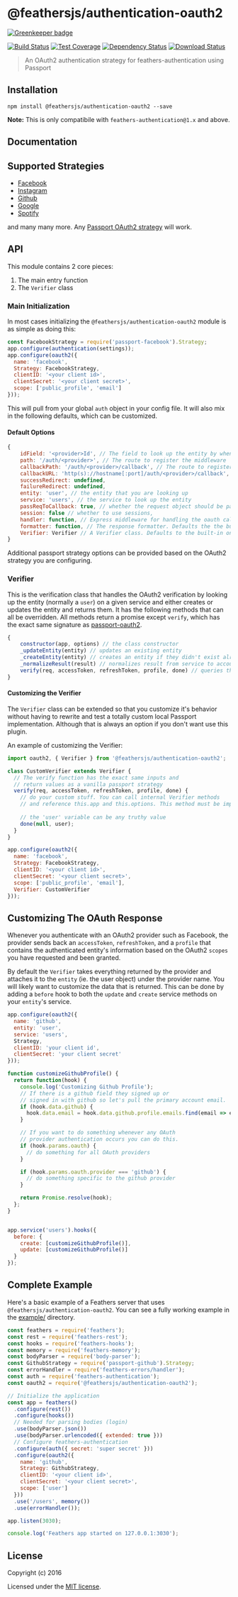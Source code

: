 # @feathersjs/authentication-oauth2

[![Greenkeeper badge](https://badges.greenkeeper.io/feathersjs/authentication-oauth2.svg)](https://greenkeeper.io/)

[![Build Status](https://travis-ci.org/feathersjs/authentication-oauth2.png?branch=master)](https://travis-ci.org/feathersjs/authentication-oauth2)
[![Test Coverage](https://api.codeclimate.com/v1/badges/ba4d86601a687bb6e960/test_coverage)](https://codeclimate.com/github/feathersjs/authentication-oauth2/test_coverage)
[![Dependency Status](https://img.shields.io/david/feathersjs/authentication-oauth2.svg?style=flat-square)](https://david-dm.org/feathersjs/authentication-oauth2)
[![Download Status](https://img.shields.io/npm/dm/@feathersjs/authentication-oauth2.svg?style=flat-square)](https://www.npmjs.com/package/@feathersjs/authentication-oauth2)

> An OAuth2 authentication strategy for feathers-authentication using Passport

## Installation

```
npm install @feathersjs/authentication-oauth2 --save
```

**Note:** This is only compatibile with `feathers-authentication@1.x` and above.

## Documentation

<!-- Please refer to the [@feathersjs/authentication-oauth2 documentation](http://docs.feathersjs.com/) for more details. -->

## Supported Strategies

- [Facebook](https://github.com/jaredhanson/passport-facebook)
- [Instagram](https://github.com/jaredhanson/passport-instagram)
- [Github](https://github.com/jaredhanson/passport-github)
- [Google](https://github.com/jaredhanson/passport-google-oauth2)
- [Spotify](https://github.com/JMPerez/passport-spotify)

and many many more. Any [Passport OAuth2 strategy](http://passportjs.org/) will work.

## API

This module contains 2 core pieces:

1. The main entry function
2. The `Verifier` class

### Main Initialization

In most cases initializing the `@feathersjs/authentication-oauth2` module is as simple as doing this:

```js
const FacebookStrategy = require('passport-facebook').Strategy;
app.configure(authentication(settings));
app.configure(oauth2({
  name: 'facebook',
  Strategy: FacebookStrategy,
  clientID: '<your client id>',
  clientSecret: '<your client secret>',
  scope: ['public_profile', 'email']
}));
```

This will pull from your global `auth` object in your config file. It will also mix in the following defaults, which can be customized.

#### Default Options

```js
{
    idField: '<provider>Id', // The field to look up the entity by when logging in with the provider. Defaults to '<provider>Id' (ie. 'facebookId').
    path: '/auth/<provider>', // The route to register the middleware
    callbackPath: '/auth/<provider>/callback', // The route to register the callback handler
    callbackURL: 'http(s)://hostname[:port]/auth/<provider>/callback', // The callback url. Will automatically take into account your host and port and whether you are in production based on your app environment to construct the url. (ie. in development http://localhost:3030/auth/facebook/callback)
    successRedirect: undefined,
    failureRedirect: undefined,
    entity: 'user', // the entity that you are looking up
    service: 'users', // the service to look up the entity
    passReqToCallback: true, // whether the request object should be passed to `verify`
    session: false // whether to use sessions,
    handler: function, // Express middleware for handling the oauth callback. Defaults to the built in middleware.
    formatter: function, // The response formatter. Defaults the the built in feathers-rest formatter, which returns JSON.
    Verifier: Verifier // A Verifier class. Defaults to the built-in one but can be a custom one. See below for details.
}
```

Additional passport strategy options can be provided based on the OAuth2 strategy you are configuring.

### Verifier

This is the verification class that handles the OAuth2 verification by looking up the entity (normally a `user`) on a given service and either creates or updates the entity and returns them. It has the following methods that can all be overridden. All methods return a promise except `verify`, which has the exact same signature as [passport-oauth2](https://github.com/jaredhanson/passport-oauth2).

```js
{
    constructor(app, options) // the class constructor
    _updateEntity(entity) // updates an existing entity
    _createEntity(entity) // creates an entity if they didn't exist already
    _normalizeResult(result) // normalizes result from service to account for pagination
    verify(req, accessToken, refreshToken, profile, done) // queries the service and calls the other internal functions.
}
```

#### Customizing the Verifier

The `Verifier` class can be extended so that you customize it's behavior without having to rewrite and test a totally custom local Passport implementation. Although that is always an option if you don't want use this plugin.

An example of customizing the Verifier:

```js
import oauth2, { Verifier } from '@feathersjs/authentication-oauth2';

class CustomVerifier extends Verifier {
  // The verify function has the exact same inputs and
  // return values as a vanilla passport strategy
  verify(req, accessToken, refreshToken, profile, done) {
    // do your custom stuff. You can call internal Verifier methods
    // and reference this.app and this.options. This method must be implemented.
      
    // the 'user' variable can be any truthy value
    done(null, user);
  }
}

app.configure(oauth2({
  name: 'facebook',
  Strategy: FacebookStrategy,
  clientID: '<your client id>',
  clientSecret: '<your client secret>',
  scope: ['public_profile', 'email'],
  Verifier: CustomVerifier
}));
```

## Customizing The OAuth Response

Whenever you authenticate with an OAuth2 provider such as Facebook, the provider sends back an `accessToken`, `refreshToken`, and a `profile` that contains the authenticated entity's information based on the OAuth2 `scopes` you have requested and been granted.

By default the `Verifier` takes everything returned by the provider and attaches it to the `entity` (ie. the user object) under the provider name. You will likely want to customize the data that is returned. This can be done by adding a `before` hook to both the `update` and `create` service methods on your `entity`'s service.

```js
app.configure(oauth2({
  name: 'github',
  entity: 'user',
  service: 'users',
  Strategy,
  clientID: 'your client id',
  clientSecret: 'your client secret'
}));

function customizeGithubProfile() {
  return function(hook) {
    console.log('Customizing Github Profile');
    // If there is a github field they signed up or
    // signed in with github so let's pull the primary account email.
    if (hook.data.github) {
      hook.data.email = hook.data.github.profile.emails.find(email => email.primary).value;
    }

    // If you want to do something whenever any OAuth
    // provider authentication occurs you can do this.
    if (hook.params.oauth) {
      // do something for all OAuth providers
    }

    if (hook.params.oauth.provider === 'github') {
      // do something specific to the github provider
    }

    return Promise.resolve(hook);
  };
}


app.service('users').hooks({
  before: {
    create: [customizeGithubProfile()],
    update: [customizeGithubProfile()]
  }
});
```

## Complete Example

Here's a basic example of a Feathers server that uses `@feathersjs/authentication-oauth2`. You can see a fully working example in the [example/](./example/) directory.

```js
const feathers = require('feathers');
const rest = require('feathers-rest');
const hooks = require('feathers-hooks');
const memory = require('feathers-memory');
const bodyParser = require('body-parser');
const GithubStrategy = require('passport-github').Strategy;
const errorHandler = require('feathers-errors/handler');
const auth = require('feathers-authentication');
const oauth2 = require('@feathersjs/authentication-oauth2');

// Initialize the application
const app = feathers()
  .configure(rest())
  .configure(hooks())
  // Needed for parsing bodies (login)
  .use(bodyParser.json())
  .use(bodyParser.urlencoded({ extended: true }))
  // Configure feathers-authentication
  .configure(auth({ secret: 'super secret' }))
  .configure(oauth2({
    name: 'github',
    Strategy: GithubStrategy,
    clientID: '<your client id>',
    clientSecret: '<your client secret>',
    scope: ['user']
  }))
  .use('/users', memory())
  .use(errorHandler());

app.listen(3030);

console.log('Feathers app started on 127.0.0.1:3030');
```

## License

Copyright (c) 2016

Licensed under the [MIT license](LICENSE).
